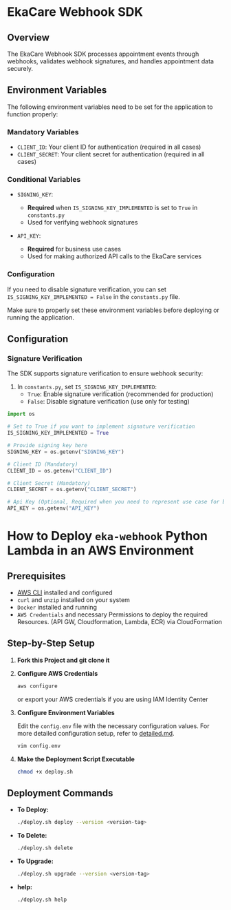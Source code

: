 # EkaCare Webhook SDK

## Overview
The EkaCare Webhook SDK processes appointment events through webhooks, validates webhook signatures, and handles appointment data securely.

## Environment Variables

The following environment variables need to be set for the application to function properly:

### Mandatory Variables
- `CLIENT_ID`: Your client ID for authentication (required in all cases)
- `CLIENT_SECRET`: Your client secret for authentication (required in all cases)

### Conditional Variables
- `SIGNING_KEY`: 
  - **Required** when `IS_SIGNING_KEY_IMPLEMENTED` is set to `True` in `constants.py`
  - Used for verifying webhook signatures

- `API_KEY`: 
  - **Required** for business use cases
  - Used for making authorized API calls to the EkaCare services

### Configuration
If you need to disable signature verification, you can set `IS_SIGNING_KEY_IMPLEMENTED = False` in the `constants.py` file.

Make sure to properly set these environment variables before deploying or running the application.

## Configuration

### Signature Verification
The SDK supports signature verification to ensure webhook security:

1. In `constants.py`, set `IS_SIGNING_KEY_IMPLEMENTED`:
   - `True`: Enable signature verification (recommended for production)
   - `False`: Disable signature verification (use only for testing)

```python
import os

# Set to True if you want to implement signature verification
IS_SIGNING_KEY_IMPLEMENTED = True

# Provide signing key here
SIGNING_KEY = os.getenv("SIGNING_KEY")

# Client ID (Mandatory)
CLIENT_ID = os.getenv("CLIENT_ID")

# Client Secret (Mandatory)
CLIENT_SECRET = os.getenv("CLIENT_SECRET")

# Api Key (Optional, Required when you need to represent use case for business id)
API_KEY = os.getenv("API_KEY")
```


# How to Deploy `eka-webhook` Python Lambda in an AWS Environment

## Prerequisites

- [AWS CLI](https://docs.aws.amazon.com/cli/latest/userguide/install-cliv2.html) installed and configured
- `curl` and `unzip` installed on your system
- `Docker` installed and running
- `AWS Credentials` and necessary Permissions to deploy the required Resources. (API GW, Cloudformation, Lambda, ECR) via CloudFormation


## Step-by-Step Setup

1. **Fork this Project and git clone it**
2. **Configure AWS Credentials**

   ```bash
   aws configure
   ```
   or export your AWS credentials if you are using IAM Identity Center

3. **Configure Environment Variables**

   Edit the `config.env` file with the necessary configuration values. For more detailed configuration setup, refer to [detailed.md](./detailed.md).
   ```bash
   vim config.env
   ```

4. **Make the Deployment Script Executable**

   ```bash
   chmod +x deploy.sh
   ```

## Deployment Commands

- **To Deploy:**

  ```bash
  ./deploy.sh deploy --version <version-tag>
  ```

- **To Delete:**

  ```bash
  ./deploy.sh delete
  ```

- **To Upgrade:**

  ```bash
  ./deploy.sh upgrade --version <version-tag>
  ```

- **help:**

  ```bash
  ./deploy.sh help
  ```  

